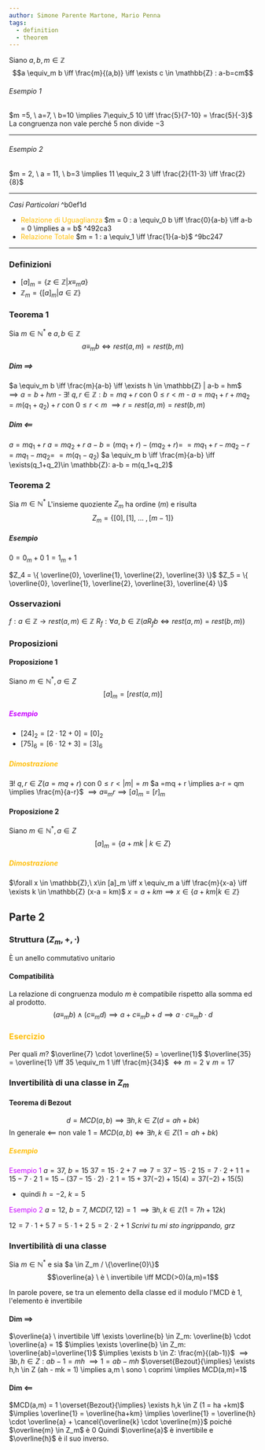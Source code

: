 ```yaml
---
author: Simone Parente Martone, Mario Penna
tags:
  - definition
  - theorem
---
```

Siano $a,b,m \in \mathbb{Z}$
$$a \equiv_m b \iff \frac{m}{(a,b)} \iff \exists c \in \mathbb{Z} : a-b=cm$$
###### _Esempio 1_
$m =5, \ a=7, \ b=10 \implies 7\equiv_5 10 \iff \frac{5}{7-10} = \frac{5}{-3}$
La congruenza non vale perché $5$ non divide $-3$

---
###### _Esempio 2_
$m = 2, \ a = 11, \ b=3 \implies 11 \equiv_2 3 \iff \frac{2}{11-3} \iff \frac{2}{8}$

---

_Casi Particolari_ ^b0ef1d
- <span style="color:#ffbe0a">Relazione di Uguaglianza</span>
	 $m = 0 : a \equiv_0 b \iff \frac{0}{a-b} \iff a-b = 0 \implies a = b$ ^492ca3
- <span style="color:#ffbe0a">Relazione Totale</span>
	$m = 1 : a \equiv_1 \iff \frac{1}{a-b}$ ^9bc247

---
### Definizioni
- $[a]_m = \{ z \in \mathbb{Z} | x \equiv_m a \}$
- $\mathbb{Z}_m = \{[a]_m | a \in \mathbb{Z}\}$
### Teorema 1
Sia $m \in \mathbb{N}^*$ e $a,b \in \mathbb{Z}$
$$a \equiv_m b \iff rest(a,m) = rest(b,m)$$
##### Dim $\implies$
$a \equiv_m b \iff \frac{m}{a-b} \iff \exists h \in \mathbb{Z} | a-b = hm$
$\implies a = b + hm$
	- $\exists ! \ q,r \in \mathbb{Z}: b = mq + r$ con $0 \leq r < m$
	- $a = mq_1 + r + mq_2 = m(q_1+q_2)+ r$ con $0 \leq r < m$
	$\implies r = rest(a,m) = rest(b,m)$

##### Dim $\impliedby$ 
$a = mq_1 +r$
$a = mq_2 + r$
$a-b = (mq_1 + r) - (mq_2 + r) =$
	$=mq_1 + r - mq_2 - r = mq_1 - mq_2 =$
	$=m(q_1 - q_2)$
$a \equiv_m b \iff \frac{m}{a-b} \iff \exists(q_1+q_2)\in \mathbb{Z}: a-b = m(q_1+q_2)$

### Teorema 2
Sia $m \in \mathbb{N}^*$
L'insieme quoziente $Z_m$ ha ordine $(m)$ e risulta
$$Z_m =\{[0], [1], \ ...\ ,[m-1]  \}$$
##### Esempio
$0 = 0_m + 0$
$1 = 1_m + 1$

$Z_4 = \{ \overline{0}, \overline{1}, \overline{2}, \overline{3} \}$
$Z_5 = \{ \overline{0}, \overline{1}, \overline{2}, \overline{3}, \overline{4} \}$



### Osservazioni
$f: a \in \mathbb{Z} \longrightarrow rest(a,m) \in \mathbb{Z}$
$R_f: \forall a,b \in \mathbb{Z}(aR_f b \iff rest(a,m)=rest(b,m))$
### Proposizioni
#### Proposizione 1
Siano $m \in \mathbb{N}^*, a\in Z$
$$[a]_m = [rest(a,m)]$$
##### <span style="color:#c800ff">Esempio </span>
- $[24]_2 = [2 \cdot 12 + 0] = [0]_2$
- $[75]_6 = [6 \cdot 12 + 3] = [3]_6$

##### <span style="color:#ffbe0a">Dimostrazione</span>
$\exists!\ q, r \in Z (a = mq + r)$ con $0 \leq r < |m| = m$
	$a =mq + r \implies a-r = qm \implies \frac{m}{a-r}$
	$\implies a \equiv_m r \implies [a]_m = [r]_m$

#### Proposizione 2
Siano $m \in \mathbb{N}^*, a\in Z$
$$[a]_m = \{ a+mk \ | \ k \in Z \}$$
##### <span style="color:#ffbe0a">Dimostrazione</span>
$\forall x \in \mathbb{Z},\ x\in [a]_m \iff x \equiv_m a \iff \frac{m}{x-a} \iff \exists k \in \mathbb{Z} (x-a = km)$
	$x = a+km \implies x \in \{ a + km | k \in \mathbb{Z} \}$

## Parte 2

### Struttura $(Z_m, +, \cdot)$
È un anello commutativo unitario
#### Compatibilità
La relazione di congruenza modulo $m$ è compatibile rispetto alla somma ed al prodotto.
$$(a \equiv_m b) \land (c \equiv_m d) \implies a + c \equiv_m b+d \implies a \cdot c \equiv_m b \cdot d$$

### <span style="color:#ffbe0a">Esercizio</span>
Per quali $m$?
$\overline{7} \cdot \overline{5} = \overline{1}$
	$\overline{35} = \overline{1} \iff 35 \equiv_m 1 \iff \frac{m}{34}$
	$\iff m=2 \lor m=17$

### Invertibilità di una classe in $Z_m$
#### Teorema di Bezout
$$d = MCD(a,b) \implies \exists h,k \in Z(d = ah+bk)$$
In generale $\impliedby$ non vale
$1 = MCD(a,b) \iff \exists h,k \in Z (1 = ah+bk)$

##### <span style="color:#ffbe0a">Esempio</span>
<span style="color:#c800ff">Esempio 1</span>
$a = 37, \ b=15$
$37 = 15 \cdot 2 + 7 \implies 7 = 37-15 \cdot 2$
$15 = 7 \cdot 2 + 1$
$1 = 15-7 \cdot 2$
$1 = 15 - (37 - 15 \cdot 2) \cdot 2$
$1 = 15 + 37(-2) + 15(4) = 37(-2) + 15(5)$
- quindi $h = -2, \ k = 5$

<span style="color:#c800ff">Esempio 2</span>
$a=12, \ b=7, \ MCD(7,12)=1$
$\implies \exists h,k \in \mathbb{Z} (1 = 7h + 12k)$

$12 = 7 \cdot 1 + 5$
$7 = 5 \cdot 1 + 2$
$5 = 2 \cdot 2 + 1$
 _Scrivi tu mi sto ingrippando, grz_





















### Invertibilità di una classe
Sia $m \in \mathbb{N}^*$ e sia $a \in Z_m / \{\overline{0}\}$
$$\overline{a} \ è \ invertibile \iff MCD(>0)(a,m)=1$$

In parole povere, se tra un elemento della classe ed il modulo l'MCD è 1, l'elemento è invertibile
#### Dim $\implies$
$\overline{a} \ invertibile \iff \exists \overline{b} \in Z_m: \overline{b} \cdot \overline{a} = 1$
$\implies \exists \overline{b} \in Z_m: \overline{ab}=\overline{1}$
$\implies \exists b \in Z: \frac{m}{(ab-1)}$
$\implies \exists b,h \in Z : ab-1=mh$
$\implies 1 = ab-mh$
$\overset{Bezout}{\implies} \exists h,h \in Z (ah - mk = 1) \implies a,m \ sono \ coprimi \implies MCD(a,m)=1$
#### Dim $\impliedby$
$MCD(a,m) = 1 \overset{Bezout}{\implies} \exists h,k \in Z (1 = ha +km)$
$\implies \overline{1} = \overline{ha+km} \implies \overline{1} = \overline{h} \cdot \overline{a} + \cancel{\overline{k} \cdot \overline{m}}$ poiché $\overline{m} \in Z_m$ è $0$
Quindi $\overline{a}$ è invertibile e $\overline{h}$ è il suo inverso.

